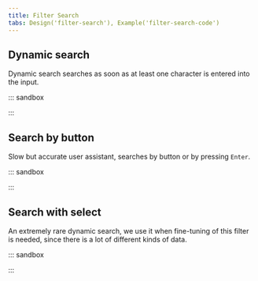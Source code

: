 ```yaml
---
title: Filter Search
tabs: Design('filter-search'), Example('filter-search-code')
---
```


## Dynamic search

Dynamic search searches as soon as at least one character is entered into the input.

::: sandbox

<script lang="tsx" src="examples/dynamic_search.tsx"></script>

:::

## Search by button

Slow but accurate user assistant, searches by button or by pressing `Enter`.

::: sandbox

<script lang="tsx">
import React from 'react';
import Input from '@semcore/ui/input';
import CloseM from '@semcore/ui/icon/Close/m';
import Search from '@semcore/ui/icon/Search/m';
import Button from '@semcore/ui/button';
import NeighborLocation from '@semcore/ui/neighbor-location';
import { Text } from '@semcore/ui/typography';
import { Flex, Box } from '@semcore/ui/flex-box';

const Demo = () => {
  const [value, setValue] = React.useState('');

  const handleChange = React.useCallback(
    (v) => {
      setValue(v);
    },
    [value],
  );

  const handleClick = React.useCallback(() => {
    setValue('');
  }, ['']);

  return (
    <Flex direction='column'>
      <Text tag='label' size={200} htmlFor='search-by-button-filter-by-keyword'>
        Filter by keyword
      </Text>
      <Box mt={2}>
        <NeighborLocation>
          <Input w={200}>
            <Input.Value
              value={value}
              onChange={handleChange}
              id='search-by-button-filter-by-keyword'
              placeholder='Enter keyword here'
            />
            {value && (
              <Input.Addon
                tag={CloseM}
                interactive
                onClick={handleClick}
                aria-label='Clear filter'
              />
            )}
          </Input>
          <Button aria-label='Search'>
            <Button.Addon>
              <Search />
            </Button.Addon>
          </Button>
        </NeighborLocation>
      </Box>
    </Flex>
  );
};


</script>

:::

## Search with select

An extremely rare dynamic search, we use it when fine-tuning of this filter is needed, since there is a lot of different kinds of data.

::: sandbox

<script lang="tsx">
import React from 'react';
import Input from '@semcore/ui/input';
import CloseM from '@semcore/ui/icon/Close/m';
import Search from '@semcore/ui/icon/Search/m';
import Button from '@semcore/ui/button';
import NeighborLocation from '@semcore/ui/neighbor-location';
import Select from '@semcore/ui/select';
import { Text } from '@semcore/ui/typography';
import { Flex, Box } from '@semcore/ui/flex-box';

const selectOptions = ['Option 1', 'Option 2'];

const Demo = () => {
  const [value, setValue] = React.useState('');

  const options = selectOptions.map((option) => ({
    value: option,
    children: option,
  }));

  const handleChange = React.useCallback(
    (v) => {
      setValue(v);
    },
    [value],
  );

  const handleClick = React.useCallback(() => {
    setValue('');
  }, ['']);

  return (
    <Flex direction='column'>
      <Text tag='label' size={200} htmlFor='search-with-select-filter-by-keyword'>
        Filter by keyword
      </Text>
      <Box mt={2}>
        <NeighborLocation>
          <Select placeholder='Everywhere' options={options} />
          <Input w={200}>
            <Input.Value
              ml={2}
              value={value}
              onChange={handleChange}
              id='search-with-select-filter-by-keyword'
              placeholder='Enter keyword here'
            />
            {value && (
              <Input.Addon
                tag={CloseM}
                interactive
                onClick={handleClick}
                aria-label='Clear filter'
              />
            )}
          </Input>
          <Button aria-label='Search'>
            <Button.Addon>
              <Search />
            </Button.Addon>
          </Button>
        </NeighborLocation>
      </Box>
    </Flex>
  );
};


</script>

:::
